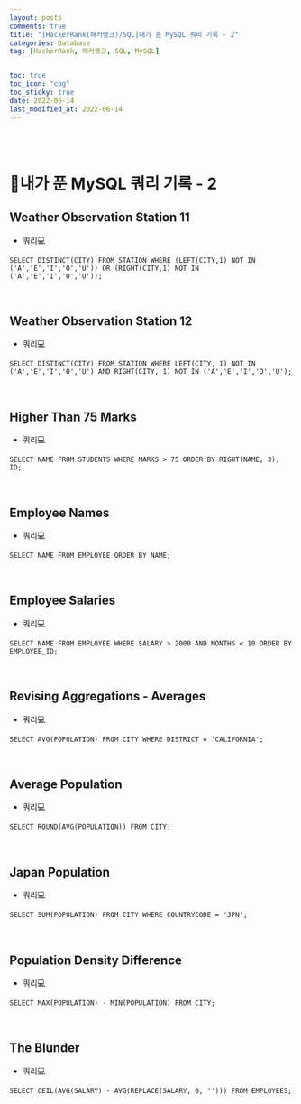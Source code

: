 ```yaml
---
layout: posts
comments: true
title: "[HackerRank(해커랭크)/SQL]내가 푼 MySQL 쿼리 기록 - 2"
categories: Database
tag: [HackerRank, 해커랭크, SQL, MySQL]


toc: true
toc_icon: "cog"
toc_sticky: true
date: 2022-06-14
last_modified_at: 2022-06-14
---
```




<br>

<br>



# 📌내가 푼 MySQL 쿼리 기록 - 2 



## Weather Observation Station 11

* 쿼리💻

```mysql
SELECT DISTINCT(CITY) FROM STATION WHERE (LEFT(CITY,1) NOT IN ('A','E','I','O','U')) OR (RIGHT(CITY,1) NOT IN ('A','E','I','O','U'));
```

<br>

## Weather Observation Station 12

* 쿼리💻

```mysql
SELECT DISTINCT(CITY) FROM STATION WHERE LEFT(CITY, 1) NOT IN ('A','E','I','O','U') AND RIGHT(CITY, 1) NOT IN ('A','E','I','O','U');
```

<br>

## Higher Than 75 Marks

* 쿼리💻

```mysql
SELECT NAME FROM STUDENTS WHERE MARKS > 75 ORDER BY RIGHT(NAME, 3), ID;
```

<br>

## Employee Names

* 쿼리💻

```mysql
SELECT NAME FROM EMPLOYEE ORDER BY NAME;
```

<br>

## Employee Salaries

* 쿼리💻

```mysql
SELECT NAME FROM EMPLOYEE WHERE SALARY > 2000 AND MONTHS < 10 ORDER BY EMPLOYEE_ID;
```

<br>

## Revising Aggregations - Averages

* 쿼리💻

```mysql
SELECT AVG(POPULATION) FROM CITY WHERE DISTRICT = 'CALIFORNIA';
```

<br>

## Average Population

* 쿼리💻

```mysql
SELECT ROUND(AVG(POPULATION)) FROM CITY;
```

<br>

## Japan Population

* 쿼리💻

```mysql
SELECT SUM(POPULATION) FROM CITY WHERE COUNTRYCODE = 'JPN';
```

<br>

## Population Density Difference

* 쿼리💻

```mysql
SELECT MAX(POPULATION) - MIN(POPULATION) FROM CITY;
```

<br>

## The Blunder

* 쿼리💻

```mysql
SELECT CEIL(AVG(SALARY) - AVG(REPLACE(SALARY, 0, ''))) FROM EMPLOYEES;
```

<br>











 